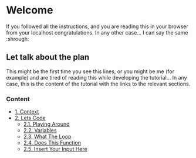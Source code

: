 # Welcome

If you followed all the instructions, and you are reading this in your browser from your localhost congratulations. In any other case... I can say the same :shrough:

## Let talk about the plan

This might be the first time you see this lines, or you might be me (for example) and are tired of reading this while developing the tutorial... In any case, this
is the content of the tutorial with the links to the relevant sections.

### Content

- [1. Context](./1.Context)
- [2. Lets Code](./2.LetsCode)
	- [2.1. Playing Around](./2.LetsCode/2.1.PlayingAround)
	- [2.2. Variables](./2.LetsCode/2.2.Variables)
	- [2.3. What The Loop](./2.LetsCode/2.3.WhatTheLoop)
	- [2.4. Does This Function](./2.LetsCode/2.4.DoesThisFunction)
	- [2.5. Insert Your Input Here](./2.LetsCode/2.5.InsertYourInputHere)



